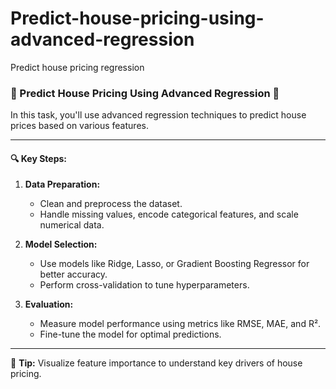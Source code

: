 # Predict-house-pricing-using-advanced-regression
Predict house pricing regression 


### 🏡 Predict House Pricing Using Advanced Regression 🏡

In this task, you'll use advanced regression techniques to predict house prices based on various features.

---

#### 🔍 **Key Steps:**

1. **Data Preparation:**  
   - Clean and preprocess the dataset.
   - Handle missing values, encode categorical features, and scale numerical data.

2. **Model Selection:**  
   - Use models like Ridge, Lasso, or Gradient Boosting Regressor for better accuracy.
   - Perform cross-validation to tune hyperparameters.

3. **Evaluation:**  
   - Measure model performance using metrics like RMSE, MAE, and R².
   - Fine-tune the model for optimal predictions.

---

🚀 **Tip:** Visualize feature importance to understand key drivers of house pricing.

